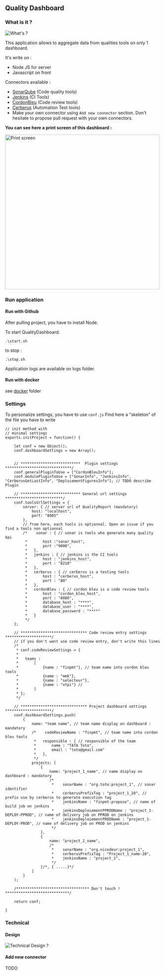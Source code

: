 ## Quality Dashboard

### What is it ?
![What's ?](docs/quality_dashboard_whats.png)

This application allows to aggregate data from qualities tools on only 1 dashboard.

It's write on : 
* Node JS for server
* Javascript on front

Connectors available : 
* [SonarQube](https://www.sonarqube.org/) (Code quality tools)
* [Jenkins](https://jenkins.io/) (CI Tools)
* [CordonBleu](https://github.com/BenRomberg/cordonbleu/) (Code review tools)
* [Cerberus](https://www.cerberus-testing.org/) (Automation Test tools)
* Make your own connector using `Add new connector` section. Don't hesitate to propose pull request with your own connectors.

**You can see here a print screen of this dashboard :**

<a href="docs/print_screen.png" target="_blank"><img src="docs/print_screen.png" alt="Print screen" style="width: 500px;"/></a>



### Run application

#### Run with Github
After pulling project, you have to install Node.

To start QualityDashboard:
```
.\start.sh
```

to stop :

```
.\stop.sh
```
Application logs are available on logs folder.


#### Run with docker

see [docker](docker)  folder





### Settings 

To personalize settings, you have to use `conf.js`
Find here a "skeleton" of the file you have to write 
```
// init method with
// minimal settings
exports.initProject = function() {

    let conf = new Object();
    conf.dashboardSettings = new Array();


    // ***************************  Plugin settings ******************************/
    conf.generalPluginToUse = ["CordonBleuInfo"];
    conf.modulePluginToUse = ["SonarInfo", "JenkinsInfo", "CerberusGetLastInfo", "DeploiementFiguresInfo"]; // TODO describe Plugin

    // *************************** General url settings **************************/
    conf.toolsUrlSettings = {
        server: { // server url of QualityReport (mandatory)
            host: "localhost",
            port: "8085"
        },
        // from here, each tools is optionnal. Open an issue if you find a tools non optionnal
		/*    sonar : { // sonar is tools who generate many quality kpi
		 *       host :"sonar_host",
		 *       port :"9000",
		 *   },
		 *   jenkins : { // jenkins is the CI tools
		 *       host : "jenkins_host",
		 *       port : "8210"
		 *   },
		 *   cerberus : { // cerberus is a testing tools
		 *       host : "cerberus_host",
		 *       port : "80"
		 *   },
		 *   cordonBleu : { // cordon bleu is a code review tools
		 *       host : "cordon_bleu_host",
		 *       port : "8080",
		 *       database_host : "****",
		 *       database_user : "****",
		 *       database_password : "****"
		 *   }
		 */
    };

    // ****************************** Code review entry settings *********************/
    // if you don't want use code review entry, don't write this lines
	/*
	 * conf.codeReviewSettings = {
	 *
	 *   teams :
	 *       [
	 *           {name : "finpmt"}, // team name into cordon bleu tools
	 *           {name : "mmk"},
	 *           {name : "selecteur"},
	 *           {name : "xtpi"} //
	 *       ]
	 * };
	 */

    // ****************************** Project dashboard settings *********************/
    conf.dashboardSettings.push(
        {
            name: "team name", // team name display on dashboard : mandatory
			/*    codeReviewName : "finpmt", // team name into cordon bleu tools
			 *   responsible : { // responsible of the team
			 *       name : "TATA Toto",
			 *       email : "toto@gmail.com"
			 *   },
			 */
            projects: [
                {
                    name: "project_1_name", // name display on dashboard : mandatory
					/*
					 *    sonarName : "org.toto:project_1", // sonar identifier
					 *    cerberusPrefixTag : "project_1_20", // prefix use by cerberus to generate execution tag
					 *    jenkinsName : "finpmt-propose", // name of build job on jenkins
					 *    jenkinsDeploiementPPRODName : "project_1-DEPLOY-PPROD", // name of delivery job on PPROD on jenkins
					 *    jenkinsDeploiementPRODName : "project_1-DEPLOY-PROD", // name of delivery job on PROD on jenkins
					 */
                },
                {
                    name: "project_2_name",
					/*
					 *    sonarName : "org.nicodeur:project_1",
					 *    cerberusPrefixTag : "Project_1_name-20",
					 *    jenkinsName : "project_1",
					 */
                }/*, { .....}*/
            ]
        }
    );

    /********************************* Don't touch ! *****************************/

    return conf;

}

```

### Technical 

#### Design
![Technical Design ?](docs/qualtity_dashboard_tech_arch.png)

#### Add new connector

TODO